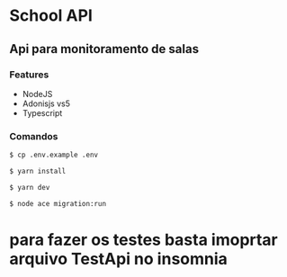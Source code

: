 # School API

## Api para monitoramento de salas

### Features
- NodeJS
- Adonisjs vs5
- Typescript

### Comandos 
```bash
$ cp .env.example .env

$ yarn install

$ yarn dev

$ node ace migration:run 

```
# para fazer os testes basta imoprtar arquivo TestApi no insomnia

